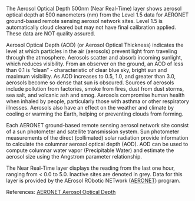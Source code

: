 The Aerosol Optical Depth 500nm (Near Real-Time) layer shows aerosol optical depth at 500 nanometers (nm) from the Level 1.5 data for AERONET ground-based remote sensing aerosol network sites. Level 1.5 is automatically cloud cleared but may not have final calibration applied. These data are NOT quality assured.

Aerosol Optical Depth (AOD) (or Aerosol Optical Thickness) indicates the level at which particles in the air (aerosols) prevent light from traveling through the atmosphere. Aerosols scatter and absorb incoming sunlight, which reduces visibility. From an observer on the ground, an AOD of less than 0.1 is “clean” - characteristic of clear blue sky, bright sun and maximum visibility. As AOD increases to 0.5, 1.0, and greater than 3.0, aerosols become so dense that sun is obscured. Sources of aerosols include pollution from factories, smoke from fires, dust from dust storms, sea salt, and volcanic ash and smog. Aerosols compromise human health when inhaled by people, particularly those with asthma or other respiratory illnesses. Aerosols also have an effect on the weather and climate by cooling or warming the Earth, helping or preventing clouds from forming.

Each AERONET ground-based remote sensing aerosol network site consist of a sun photometer and satellite transmission system. Sun photometer measurements of the direct (collimated) solar radiation provide information to calculate the columnar aerosol optical depth (AOD). AOD can be used to compute columnar water vapor (Precipitable Water) and estimate the aerosol size using the Angstrom parameter relationship.

The Near Real-Time layer displays the reading from the last one hour, ranging from < 0.0 to 5.0. Inactive sites are denoted in grey. Data for this layer is provided by the AErosol RObotic NETwork ([AERONET](https://aeronet.gsfc.nasa.gov/)) program.

References: [AERONET Aerosol Optical Depth](https://aeronet.gsfc.nasa.gov/new_web/aerosols.html)